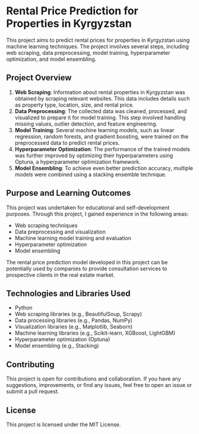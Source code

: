 # Rental Price Prediction for Properties in Kyrgyzstan
This project aims to predict rental prices for properties in Kyrgyzstan using machine learning techniques. The project involves several steps, including web scraping, data preprocessing, model training, hyperparameter optimization, and model ensembling.

## Project Overview

1. **Web Scraping**: Information about rental properties in Kyrgyzstan was obtained by scraping relevant websites. This data includes details such as property type, location, size, and rental price.
2. **Data Preprocessing**: The collected data was cleaned, processed, and visualized to prepare it for model training. This step involved handling missing values, outlier detection, and feature engineering.
3. **Model Training**: Several machine learning models, such as linear regression, random forests, and gradient boosting, were trained on the preprocessed data to predict rental prices.
4. **Hyperparameter Optimization**: The performance of the trained models was further improved by optimizing their hyperparameters using Optuna, a hyperparameter optimization framework.
5. **Model Ensembling**: To achieve even better prediction accuracy, multiple models were combined using a stacking ensemble technique.

## Purpose and Learning Outcomes
This project was undertaken for educational and self-development purposes. Through this project, I gained experience in the following areas:

- Web scraping techniques
- Data preprocessing and visualization
- Machine learning model training and evaluation
- Hyperparameter optimization
- Model ensembling

The rental price prediction model developed in this project can be potentially used by companies to provide consultation services to prospective clients in the real estate market.

## Technologies and Libraries Used
- Python
- Web scraping libraries (e.g., BeautifulSoup, Scrapy)
- Data processing libraries (e.g., Pandas, NumPy)
- Visualization libraries (e.g., Matplotlib, Seaborn)
- Machine learning libraries (e.g., Scikit-learn, XGBoost, LightGBM)
- Hyperparameter optimization (Optuna)
- Model ensembling (e.g., Stacking)

## Contributing
This project is open for contributions and collaboration. If you have any suggestions, improvements, or find any issues, feel free to open an issue or submit a pull request.

## License
This project is licensed under the MIT License.
